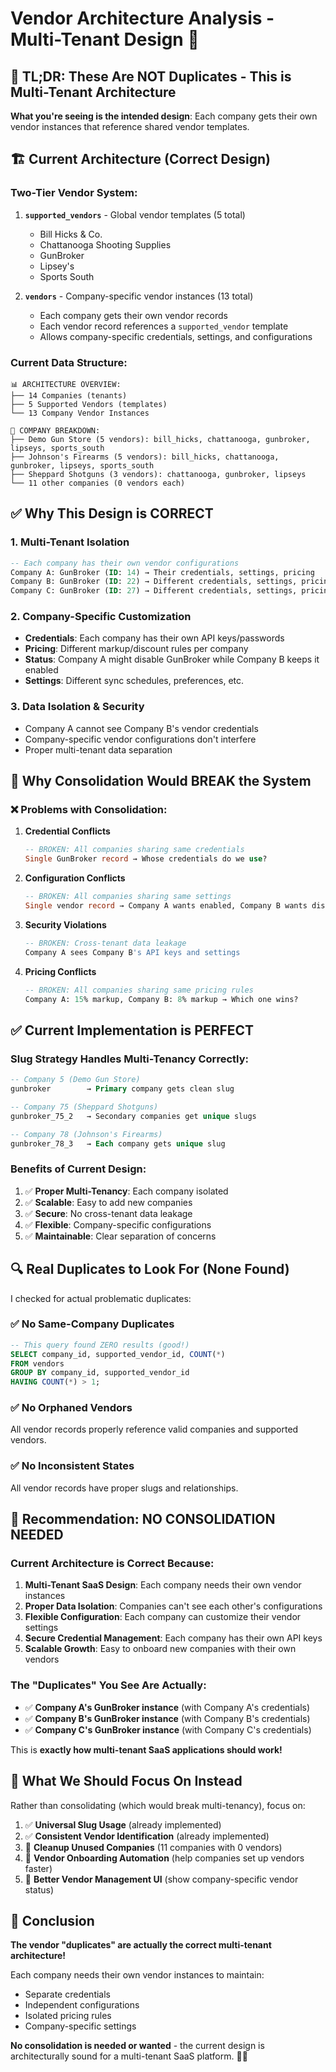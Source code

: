 # Vendor Architecture Analysis - Multi-Tenant Design 🏢

## 🎯 **TL;DR: These Are NOT Duplicates - This is Multi-Tenant Architecture**

**What you're seeing is the intended design**: Each company gets their own vendor instances that reference shared vendor templates.

## 🏗️ **Current Architecture (Correct Design)**

### **Two-Tier Vendor System:**

1. **`supported_vendors`** - Global vendor templates (5 total)
   - Bill Hicks & Co.
   - Chattanooga Shooting Supplies  
   - GunBroker
   - Lipsey's
   - Sports South

2. **`vendors`** - Company-specific vendor instances (13 total)
   - Each company gets their own vendor records
   - Each vendor record references a `supported_vendor` template
   - Allows company-specific credentials, settings, and configurations

### **Current Data Structure:**
```
📊 ARCHITECTURE OVERVIEW:
├── 14 Companies (tenants)
├── 5 Supported Vendors (templates)  
└── 13 Company Vendor Instances

🏢 COMPANY BREAKDOWN:
├── Demo Gun Store (5 vendors): bill_hicks, chattanooga, gunbroker, lipseys, sports_south
├── Johnson's Firearms (5 vendors): bill_hicks, chattanooga, gunbroker, lipseys, sports_south  
├── Sheppard Shotguns (3 vendors): chattanooga, gunbroker, lipseys
└── 11 other companies (0 vendors each)
```

## ✅ **Why This Design is CORRECT**

### **1. Multi-Tenant Isolation**
```sql
-- Each company has their own vendor configurations
Company A: GunBroker (ID: 14) → Their credentials, settings, pricing
Company B: GunBroker (ID: 22) → Different credentials, settings, pricing
Company C: GunBroker (ID: 27) → Different credentials, settings, pricing
```

### **2. Company-Specific Customization**
- **Credentials**: Each company has their own API keys/passwords
- **Pricing**: Different markup/discount rules per company
- **Status**: Company A might disable GunBroker while Company B keeps it enabled
- **Settings**: Different sync schedules, preferences, etc.

### **3. Data Isolation & Security**
- Company A cannot see Company B's vendor credentials
- Company-specific vendor configurations don't interfere
- Proper multi-tenant data separation

## 🚫 **Why Consolidation Would BREAK the System**

### **❌ Problems with Consolidation:**

1. **Credential Conflicts**
   ```sql
   -- BROKEN: All companies sharing same credentials
   Single GunBroker record → Whose credentials do we use?
   ```

2. **Configuration Conflicts**
   ```sql
   -- BROKEN: All companies sharing same settings
   Single vendor record → Company A wants enabled, Company B wants disabled
   ```

3. **Security Violations**
   ```sql
   -- BROKEN: Cross-tenant data leakage
   Company A sees Company B's API keys and settings
   ```

4. **Pricing Conflicts**
   ```sql
   -- BROKEN: All companies sharing same pricing rules
   Company A: 15% markup, Company B: 8% markup → Which one wins?
   ```

## ✅ **Current Implementation is PERFECT**

### **Slug Strategy Handles Multi-Tenancy Correctly:**
```sql
-- Company 5 (Demo Gun Store)
gunbroker        → Primary company gets clean slug

-- Company 75 (Sheppard Shotguns)  
gunbroker_75_2   → Secondary companies get unique slugs

-- Company 78 (Johnson's Firearms)
gunbroker_78_3   → Each company gets unique slug
```

### **Benefits of Current Design:**
1. ✅ **Proper Multi-Tenancy**: Each company isolated
2. ✅ **Scalable**: Easy to add new companies
3. ✅ **Secure**: No cross-tenant data leakage
4. ✅ **Flexible**: Company-specific configurations
5. ✅ **Maintainable**: Clear separation of concerns

## 🔍 **Real Duplicates to Look For (None Found)**

I checked for actual problematic duplicates:

### **✅ No Same-Company Duplicates**
```sql
-- This query found ZERO results (good!)
SELECT company_id, supported_vendor_id, COUNT(*)
FROM vendors 
GROUP BY company_id, supported_vendor_id
HAVING COUNT(*) > 1;
```

### **✅ No Orphaned Vendors**
All vendor records properly reference valid companies and supported vendors.

### **✅ No Inconsistent States**
All vendor records have proper slugs and relationships.

## 🎯 **Recommendation: NO CONSOLIDATION NEEDED**

### **Current Architecture is Correct Because:**

1. **Multi-Tenant SaaS Design**: Each company needs their own vendor instances
2. **Proper Data Isolation**: Companies can't see each other's configurations  
3. **Flexible Configuration**: Each company can customize their vendor settings
4. **Secure Credential Management**: Each company has their own API keys
5. **Scalable Growth**: Easy to onboard new companies with their own vendors

### **The "Duplicates" You See Are Actually:**
- ✅ **Company A's GunBroker instance** (with Company A's credentials)
- ✅ **Company B's GunBroker instance** (with Company B's credentials)  
- ✅ **Company C's GunBroker instance** (with Company C's credentials)

This is **exactly how multi-tenant SaaS applications should work!**

## 🚀 **What We Should Focus On Instead**

Rather than consolidating (which would break multi-tenancy), focus on:

1. ✅ **Universal Slug Usage** (already implemented)
2. ✅ **Consistent Vendor Identification** (already implemented)
3. 🔄 **Cleanup Unused Companies** (11 companies with 0 vendors)
4. 🔄 **Vendor Onboarding Automation** (help companies set up vendors faster)
5. 🔄 **Better Vendor Management UI** (show company-specific vendor status)

## 🎉 **Conclusion**

**The vendor "duplicates" are actually the correct multi-tenant architecture!** 

Each company needs their own vendor instances to maintain:
- Separate credentials
- Independent configurations  
- Isolated pricing rules
- Company-specific settings

**No consolidation is needed or wanted** - the current design is architecturally sound for a multi-tenant SaaS platform. 🏢✅
















